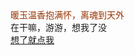 <html>
<html lang="en">
 <head>
  <meta charset="UTF-8">
  <meta name="Generator" content="EditPlus®">
  <meta name="Author" content="">
  <meta name="Keywords" content="">
  <meta name="Description" content="">
  <title>HTML示例</title>
  <style type="text/css">
   .love{
     color:#993300
   }
  </style>
 </head>
 <body>
  <div class="love">暖玉温香抱满怀，离魂到天外</div>
  <div>在干嘛，游游，想我了没</div>
  <a href=https://ss0.bdstatic.com/94oJfD_bAAcT8t7mm9GUKT-xh_/timg?image&quality=100&size=b4000_4000&sec=1564725095&di=b9353ae19f55e234cb787a9c77410155&src=http://ku.90sjimg.com/element_origin_min_pic/17/08/11/82981980ae27267a82f6882c75f71cbc.jpg"">想了就点我</a>
 </body>
</html>
